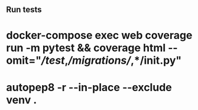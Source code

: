 ## Run tests
# docker-compose exec web coverage run -m pytest && coverage html --omit="*/test*,*/migrations/*,*/__init__.py"
# autopep8 -r --in-place --exclude venv .